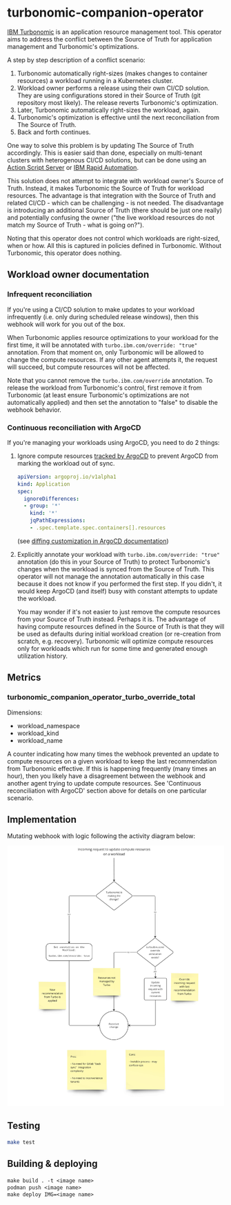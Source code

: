 # turbonomic-companion-operator

[IBM Turbonomic](https://www.ibm.com/products/turbonomic) is an application resource management tool. This operator aims to address the conflict between the Source of Truth for application management and Turbonomic's optimizations.

A step by step description of a conflict scenario:

1. Turbonomic automatically right-sizes (makes changes to container resources) a workload running in a Kubernetes cluster.
2. Workload owner performs a release using their own CI/CD solution. They are using configurations stored in their Source of Truth (git repository most likely). The release reverts Turbonomic's optimization.
3. Later, Turbonomic automatically right-sizes the workload, again.
4. Turbonomic's optimization is effective until the next reconciliation from The Source of Truth.
5. Back and forth continues.

One way to solve this problem is by updating The Source of Truth accordingly. This is easier said than done, especially on multi-tenant clusters with heterogenous CI/CD solutions, but can be done using an [Action Script Server](https://www.ibm.com/docs/en/tarm/8.15.2?topic=scripts-setting-up-action-script-server) or [IBM Rapid Automation](https://community.ibm.com/community/user/aiops/blogs/raul-gonzalez/2024/12/12/seamlessly-integrate-turbonomic-with-cicd-pipeline).

This solution does not attempt to integrate with workload owner's Source of Truth. Instead, it makes Turbonomic the Source of Truth for workload resources. The advantage is that integration with the Source of Truth and related CI/CD - which can be challenging - is not needed. The disadvantage is introducing an additional Source of Truth (there should be just one really) and potentially confusing the owner ("the live workload resources do not match my Source of Truth - what is going on?").

Noting that this operator does not control which workloads are right-sized, when or how. All this is captured in policies defined in Turbonomic. Without Turbonomic, this operator does nothing.

## Workload owner documentation

### Infrequent reconciliation

If you're using a CI/CD solution to make updates to your workload infrequently (i.e. only during scheduled release windows), then this webhook will work for you out of the box.

When Turbonomic applies resource optimizations to your workload for the first time, it will be annotated with `turbo.ibm.com/override: "true"` annotation. From that moment on, only Turbonomic will be allowed to change the compute resources. If any other agent attempts it, the request will succeed, but compute resources will not be affected.

Note that you cannot remove the `turbo.ibm.com/override` annotation. To release the workload from Turbonomic's control, first remove it from Turbonomic (at least ensure Turbonomic's optimizations are not automatically applied) and then set the annotation to "false" to disable the webhook behavior.

### Continuous reconciliation with ArgoCD

If you're managing your workloads using ArgoCD, you need to do 2 things:

1.  Ignore compute resources [tracked by ArgoCD](https://argo-cd.readthedocs.io/en/stable/user-guide/resource_tracking/) to prevent ArgoCD from marking the workload out of sync.

    ```yaml
    apiVersion: argoproj.io/v1alpha1
    kind: Application
    spec:
      ignoreDifferences:
      - group: '*'
        kind: '*'
        jqPathExpressions:
        - .spec.template.spec.containers[].resources
    ```

    (see [diffing customization in ArgoCD documentation](https://argo-cd.readthedocs.io/en/stable/user-guide/diffing/))

2.  Explicitly annotate your workload with `turbo.ibm.com/override: "true"` annotation (do this in your Source of Truth) to protect Turbonomic's changes when the workload is synced from the Source of Truth. This operator will not manage the annotation automatically in this case because it does not know if you performed the first step. If you didn't, it would keep ArgoCD (and itself) busy with constant attempts to update the workload.

    You may wonder if it's not easier to just remove the compute resources from your Source of Truth instead. Perhaps it is. The advantage of having compute resources defined in the Source of Truth is that they will be used as defaults during initial workload creation (or re-creation from scratch, e.g. recovery). Turbonomic will optimize compute resources only for workloads which run for some time and generated enough utilization history.

## Metrics

### turbonomic_companion_operator_turbo_override_total

Dimensions:

* workload_namespace
* workload_kind
* workload_name

A counter indicating how many times the webhook prevented an update to compute resources on a given workload to keep the last recommendation from Turbonomic effective. If this is happening frequently (many times an hour), then you likely have a disagreement between the webhook and another agent trying to update compute resources. See 'Continuous reconciliation with ArgoCD' section above for details on one particular scenario.


## Implementation

Mutating webhook with logic following the activity diagram below:

![activity diagram](docs/diagram.jpg)

## Testing

```sh
make test
```

## Building & deploying

```
make build . -t <image name>
podman push <image name>
make deploy IMG=<image name>
```
